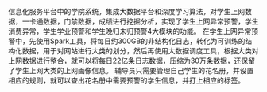   信息化服务平台中的学院系统，集成大数据平台和深度学习算法，对学生上网数据，一卡通数据，门禁数据，成绩进行挖掘分析，实现了学生上网异常预警，学生消费异常，学生学业预警和学生晚归未归预警4大模块的功能。
  在学生上网异常预警中，先使用Spark工具，将每日约300GB的非结构化日志，转化为可训练的结构化数据，用于对网站进行大类的划分，然后再使用大数据调度工具，根据大类对上网数据进行整合，就可以将每日22亿条日志数据，压缩为30万条数据，还保留了学生上网大类的上网画像信息。
  辅导员只需要管理自己学生的花名册，并设置相应的规则，就可以查出花名册中需要预警的学生信息，并打上相应的标签。

